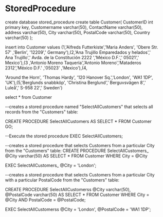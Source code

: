 # StoredProcedure
create database stored_procedure
create table Customer(
CustomerID int primary key,
Customername varchar(50),
ContactName varchar(50),
address varchar(50),
City varchar(50),
PostalCode varchar(50),
Country varchar(50)
);

insert into Customer values (1,'Alfreds Futterkiste','Maria Anders',	'Obere Str. 57'	,'Berlin',	'12209','	Germany'),(2,'Ana Trujillo Emparedados y helados','	Ana Trujillo','	Avda. de la Constitución 2222	','México D.F.','	05021','	Mexico'),(3	,'Antonio Moreno Taquería','Antonio Moreno','Mataderos 2312','México D.F.'	,'05023'	,'Mexico'),(4,

'Around the Horn',	'Thomas Hardy',	'120 Hanover Sq.','London',	'WA1 1DP',	'UK'),(5,'Berglunds snabbköp',	'Christina Berglund','	Berguvsvägen 8','	Luleå','	S-958 22','	Sweden')


select * from Customer

--creates a stored procedure named "SelectAllCustomers" that selects all records from the "Customers" table:

CREATE PROCEDURE SelectAllCustomers
AS
SELECT * FROM Customer
GO;


--Execute the stored procedure
EXEC SelectAllCustomers;

--creates a stored procedure that selects Customers from a particular City from the "Customers" table:
CREATE PROCEDURE SelectAllCustomers_  @City varchar(50)
AS
SELECT * FROM Customer WHERE City = @City


EXEC SelectAllCustomers_ @City = 'London';

--creates a stored procedure that selects Customers from a particular City with a particular PostalCode from the "Customers" table:

CREATE PROCEDURE SelectAllCustomerss @City varchar(50), @PostalCode varchar(50)
AS
SELECT * FROM Customer WHERE City = @City AND PostalCode = @PostalCode;


EXEC SelectAllCustomerss @City = 'London', @PostalCode = 'WA1 1DP';
